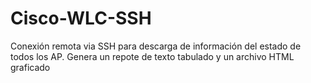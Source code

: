 # Cisco-WLC-SSH
Conexión remota via SSH para descarga de información del estado de todos los AP. Genera un repote de texto tabulado y un archivo HTML graficado
